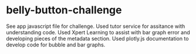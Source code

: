 # belly-button-challenge

See app javascript file for challenge.
Used tutor service for assitance with understanding code.
Used Xpert Learning to assist with bar graph error and developing pieces of the metadata section.
Used plotly.js documentation to develop code for bubble and bar graphs.
